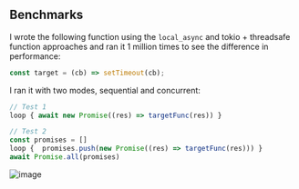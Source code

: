 
## Benchmarks

I wrote the following function using the `local_async` and tokio + threadsafe function approaches and ran it 1 million times to see the difference in performance:

```javascript
const target = (cb) => setTimeout(cb);
```

I ran it with two modes, sequential and concurrent:

```javascript
// Test 1
loop { await new Promise((res) => targetFunc(res)) }

// Test 2
const promises = []
loop {  promises.push(new Promise((res) => targetFunc(res))) }
await Promise.all(promises)
```

![image](https://github.com/napi-rs/napi-rs/assets/12656294/de42197d-82c9-46a8-90e5-1f5f581f58b3)
